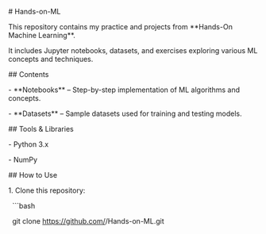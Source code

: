 \# Hands-on-ML



This repository contains my practice and projects from \*\*Hands-On Machine Learning\*\*.  

It includes Jupyter notebooks, datasets, and exercises exploring various ML concepts and techniques.



\## Contents

\- \*\*Notebooks\*\* – Step-by-step implementation of ML algorithms and concepts.

\- \*\*Datasets\*\* – Sample datasets used for training and testing models.



\## Tools \& Libraries

\- Python 3.x

\- NumPy



\## How to Use

1\. Clone this repository:

&nbsp;  ```bash

&nbsp;  git clone https://github.com/<your-username>/Hands-on-ML.git



